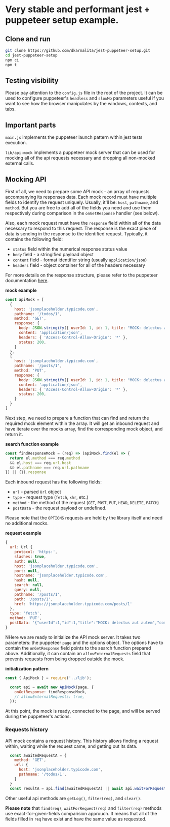 # Very stable and performant jest + puppeteer setup example.

## Clone and run

```sh
git clone https://github.com/dkarmalita/jest-puppeteer-setup.git
cd jest-puppeteer-setup
npm ci
npm t
```

## Testing visibility

Please pay attention to the `config.js` file in the root of the project. It can be used to configure puppeteer's `headless` and `slowMo` parameters useful if you want to see how the browser manipulates by the windows, contexts, and tabs. 


## Important parts

`main.js` implements the puppeteer launch pattern within jest tests execution.

`lib/api-mock` implements a puppeteer mock server that can be used for mocking all of the api requests necessary and dropping all non-mocked external calls.


## Mocking API

First of all, we need to prepare some API mock - an array of requests accompanying its responses data. Each mock record must have multiple fields to identify the request uniquely. Usually, it'll be: `host`, `pathname`,  and `method`. But you are free to add all of the fields you need and use them respectively during comparison in the `onGetResponse` handler (see below).

Also, each mock request must have the `response` field within all of the data necessary to respond to this request. The response is the exact piece of data is sending in the response to the identified request. Typically, it contains the following field:

* `status` field within the numerical response status value
* `body` field - a stringified payload object
* `content` field - format identifier string (usually `application/json`)
* `headers` field - object container for all of the headers necessary

For more details on the response structure, please refer to the puppeteer documentation [here](https://pptr.dev/#?product=Puppeteer&version=v5.5.0&show=api-httprequestrespondresponse).

__mock example__
```js
const apiMock = [
  {
    host: 'jsonplaceholder.typicode.com',
    pathname: '/todos/1',
    method: 'GET',
    response: {
      body: JSON.stringify({ userId: 1, id: 1, title: "MOCK: delectus aut autem", completed: false }),
      content: 'application/json',
      headers: { 'Access-Control-Allow-Origin': '*' },
      status: 200,
    }
  },
  {
    host: 'jsonplaceholder.typicode.com',
    pathname: '/posts/1',
    method: 'PUT',
    response: {
      body: JSON.stringify({ userId: 1, id: 1, title: "MOCK: delectus aut autem", completed: false }),
      content: 'application/json',
      headers: { 'Access-Control-Allow-Origin': '*' },
      status: 200,
    }
  }
]
```

Next step, we need to prepare a function that can find and return the required mock element within the array. It will get an inbound request and have iterate over the mocks array, find the corresponding mock object, and return it.

__search function example__
```js
const findResponseMock = (req) => (apiMock.find(el => {
  return el.method === req.method
  && el.host === req.url.host
  && el.pathname === req.url.pathname
}) || {}).response
```

Each inbound request has the following fields:
* `url` - parsed `Url` object
* `type` - request type (`fetch`, `xhr`, etc.)
* `method` - the method of the request (`GET`, `POST`, `PUT`, `HEAD`, `DELETE`, `PATCH`)
* `postData` - the request payload or undefined.

Please note that the `OPTIONS` requests are held by the library itself and need no additional mocks.

__request example__
```js
{
  url: Url {
    protocol: 'https:',
    slashes: true,
    auth: null,
    host: 'jsonplaceholder.typicode.com',
    port: null,
    hostname: 'jsonplaceholder.typicode.com',
    hash: null,
    search: null,
    query: null,
    pathname: '/posts/1',
    path: '/posts/1',
    href: 'https://jsonplaceholder.typicode.com/posts/1'
  },
  type: 'fetch',
  method: 'PUT',
  postData: '{"userId":1,"id":1,"title":"MOCK: delectus aut autem","completed":false}'
}
```

NHere we are ready to initialize the API mock server. It takes two parameters: the puppeteer `page` and the options object. The options have to contain the `onGetResponse` field points to the search function prepared above. Additionally, it can contain an `allowExternalRequests` field that prevents requests from being dropped outside the mock.

__initialization pattern__
```js
const { ApiMock } = require('../lib');

  const api = await new ApiMock(page, {
    onGetResponse: findResponseMock,
    // allowExternalRequests: true,
  });
```

At this point, the mock is ready, connected to the page, and will be served during the puppeteer's actions.


### Requests history

API mock contains a request history. This history allows finding a request within, waiting while the request came, and getting out its data.

```js
  const awaitedRequestA = {
    method: 'GET',
    url: {
      host: 'jsonplaceholder.typicode.com',
      pathname: '/todos/1',
    }
  }
  const resultA = api.find(awaitedRequestA) || await api.waitForRequest(awaitedRequestA)
```

Other useful api methods are `getLog()`, `filter(req)`, and `clear()`. 

__Please note__ that `find(req)`, `waitForRequest(req)` and `filter(req)` methods use exact-for-given-fields comparision approuch. It means that all of the fields filled in `req` have exist and have the same value as requested.

